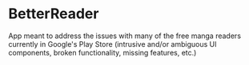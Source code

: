 # BetterReader
App meant to address the issues with many of the free manga readers currently in Google's Play Store (intrusive and/or ambiguous UI components, broken functionality, missing features, etc.)


